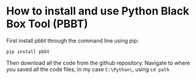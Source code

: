 How to install and use Python Black Box Tool (PBBT)
=============================================================

First install pbbt through the command line using pip:

```pip install pbbt```

Then download all the code from the github repository. Navigate to where you saved all the code files, in my case `C:\Python\`, using `cd path`

